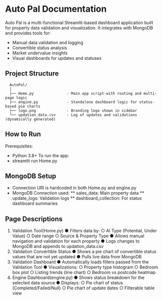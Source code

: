 # Auto Pal Documentation 
Auto Pal is a multi-functional Streamlit-based dashboard application built for property data validation and 
visualization. It integrates with MongoDB and provides tools for: 
* Manual data validation and logging 
* Convertible status analysis 
* Market undervalue insights 
* Visual dashboards for updates and statuses 
  
## Project Structure 
```
  AutoPal/ 
  │ 
  ├── Home.py               - Main app script with routing and multi-page logic       
  ├── engine.py             - Standalone dashboard logic for status-based pie charts     
  ├── logo.png              - Branding logo shown in sidebar
  └── updation_data.csv     - Log of updates and validations (dynamically generated)
```

## How to Run 
  Prerequisites: 
   * Python 3.8+ 
  To run the app: 
   * streamlit run Home.py
    
## MongoDB Setup 
  * Connection URI is hardcoded in both Home.py and engine.py 
  * MongoDB Connection used: 
    ** sales_data: Main property data 
    ** update_logs: Validation logs 
    ** dashboard_collection: For status dashboard summaries 

## Page Descriptions 
  1. Validation Tool(Home.py) 
    ● Filters data by: 
      ○ AI Type (Potential, Under Value) 
      ○ Date range 
      ○ Source & Property Type 
    ● Allows manual navigation and validation for each property 
    ● Logs changes to MongoDB and appends to updation_data.csv 
  2. Validation Convertible Status 
    ● Shows a pie chart of convertible status values that are not yet updated 
    ● Pulls live data from MongoDB 
  3. Validation Dashboard 
    ● Automatically loads filters passed from the Validation Tool 
    ● Visualizations: 
      ○ Property type histogram 
      ○ Bedroom box plot 
      ○ Listing trends (line chart) 
      ○ Bedroom vs postcode heatmap 
  4. Engine Dashboard(engine.py) 
    ● Shows status breakdown for the selected data source 
    ● Displays: 
      ○ Pie chart of status (Completed/Failed/Null) 
      ○ Pie chart of update dates 
      ○ Filterable table view
